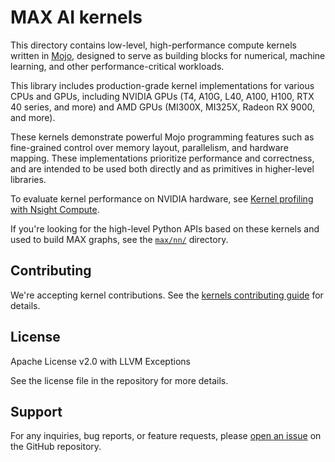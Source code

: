 # MAX AI kernels

This directory contains low-level, high-performance compute kernels written in
[Mojo](https://www.modular.com/mojo), designed to serve as building blocks for
numerical, machine learning, and other performance-critical workloads.

This library includes production-grade kernel implementations for various CPUs
and GPUs, including NVIDIA GPUs (T4, A10G, L40, A100, H100, RTX 40 series, and
more) and AMD GPUs (MI300X, MI325X, Radeon RX 9000, and more).

These kernels demonstrate powerful Mojo programming features such as
fine-grained control over memory layout, parallelism, and hardware mapping.
These implementations prioritize performance and correctness, and are intended
to be used both directly and as primitives in higher-level libraries.

To evaluate kernel performance on NVIDIA hardware, see [Kernel profiling with
Nsight Compute](docs/profiling.md).

If you're looking for the high-level Python APIs based on these kernels and
used to build MAX graphs, see the [`max/nn/`](../nn) directory.

## Contributing

We're accepting kernel contributions. See the [kernels contributing
guide](./CONTRIBUTING.md) for details.

## License

Apache License v2.0 with LLVM Exceptions

See the license file in the repository for more details.

## Support

For any inquiries, bug reports, or feature requests, please [open an
issue](https://github.com/modular/modular/issues) on the GitHub repository.
